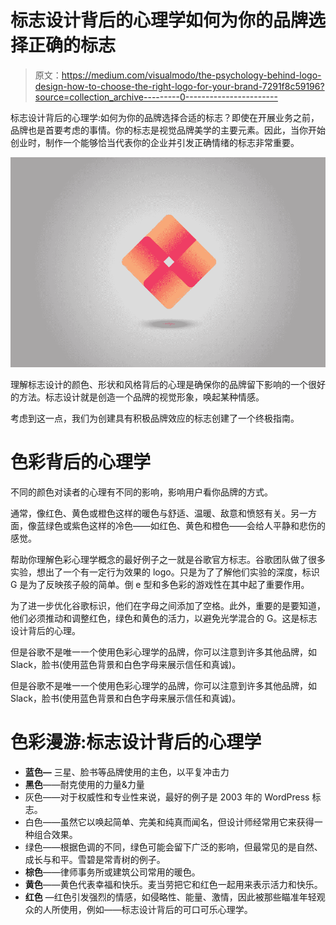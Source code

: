 # 标志设计背后的心理学如何为你的品牌选择正确的标志

> 原文：<https://medium.com/visualmodo/the-psychology-behind-logo-design-how-to-choose-the-right-logo-for-your-brand-7291f8c59196?source=collection_archive---------0----------------------->

标志设计背后的心理学:如何为你的品牌选择合适的标志？即使在开展业务之前，品牌也是首要考虑的事情。你的标志是视觉品牌美学的主要元素。因此，当你开始创业时，制作一个能够恰当代表你的企业并引发正确情绪的标志非常重要。

![](img/d7fe43b5f266134866b145980ba92d5c.png)

理解标志设计的颜色、形状和风格背后的心理是确保你的品牌留下影响的一个很好的方法。标志设计就是创造一个品牌的视觉形象，唤起某种情感。

考虑到这一点，我们为创建具有积极品牌效应的标志创建了一个终极指南。

# 色彩背后的心理学

不同的颜色对读者的心理有不同的影响，影响用户看你品牌的方式。

通常，像红色、黄色或橙色这样的暖色与舒适、温暖、敌意和愤怒有关。另一方面，像蓝绿色或紫色这样的冷色——如红色、黄色和橙色——会给人平静和悲伤的感觉。

帮助你理解色彩心理学概念的最好例子之一就是谷歌官方标志。谷歌团队做了很多实验，想出了一个有一定行为效果的 logo。只是为了了解他们实验的深度，标识 G 是为了反映孩子般的简单。倒 e 型和多色彩的游戏性在其中起了重要作用。

为了进一步优化谷歌标识，他们在字母之间添加了空格。此外，重要的是要知道，他们必须推动和调整红色，绿色和黄色的活力，以避免光学混合的 G。这是标志设计背后的心理。

但是谷歌不是唯一一个使用色彩心理学的品牌，你可以注意到许多其他品牌，如 Slack，脸书(使用蓝色背景和白色字母来展示信任和真诚)。

但是谷歌不是唯一一个使用色彩心理学的品牌，你可以注意到许多其他品牌，如 Slack，脸书(使用蓝色背景和白色字母来展示信任和真诚)。

# 色彩漫游:标志设计背后的心理学

*   **蓝色—** 三星、脸书等品牌使用的主色，以平复冲击力
*   **黑色**——耐克使用的力量&力量
*   灰色——对于权威性和专业性来说，最好的例子是 2003 年的 WordPress 标志。
*   白色——虽然它以唤起简单、完美和纯真而闻名，但设计师经常用它来获得一种组合效果。
*   绿色——根据色调的不同，绿色可能会留下广泛的影响，但最常见的是自然、成长与和平。雪碧是常青树的例子。
*   **棕色**——律师事务所或建筑公司常用的暖色。
*   **黄色**——黄色代表幸福和快乐。麦当劳把它和红色一起用来表示活力和快乐。
*   **红色** —红色引发强烈的情感，如侵略性、能量、激情，因此被那些瞄准年轻观众的人所使用，例如——标志设计背后的可口可乐心理学。
